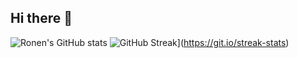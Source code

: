 ## Hi there 👋

![Ronen's GitHub stats](https://github-readme-stats.vercel.app/api?username=v3rron&hide=contribs,prs)
![GitHub Streak](https://streak-stats.demolab.com/?user=v3rron)](https://git.io/streak-stats)

<!--
**v3rron/v3rron** is a ✨ _special_ ✨ repository because its `README.md` (this file) appears on your GitHub profile.

Here are some ideas to get you started:

- 🔭 I’m currently working on ...
- 🌱 I’m currently learning ...
- 👯 I’m looking to collaborate on ...
- 🤔 I’m looking for help with ...
- 💬 Ask me about ...
- 📫 How to reach me: ...
- 😄 Pronouns: ...
- ⚡ Fun fact: ...
-->
